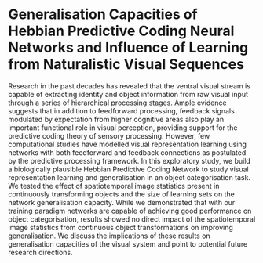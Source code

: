 # Generalisation Capacities of Hebbian Predictive Coding Neural Networks and Influence of Learning from Naturalistic Visual Sequences
 
Research in the past decades has revealed that the ventral visual stream is capable of extracting identity and object information from raw visual input through a series of hierarchical processing stages. Ample evidence suggests that in addition to feedforward processing, feedback signals modulated by expectation from higher cognitive areas also play an important functional role in visual perception, providing support for the predictive coding theory of sensory processing. However, few computational studies have modelled visual representation learning using networks with both feedforward and feedback connections as postulated by the predictive processing framework. In this exploratory study, we build a biologically plausible Hebbian Predictive Coding Network to study visual representation learning and generalisation in an object categorisation task. We tested the effect of spatiotemporal image statistics present in continuously transforming objects and the size of learning sets on the network generalisation capacity. While we demonstrated that with our training paradigm networks are capable of achieving good performance on object categorisation, results showed no direct impact of the spatiotemporal image statistics from continuous object transformations on improving generalisation. We discuss the implications of these results on generalisation capacities of the visual system and point to potential future research directions.
